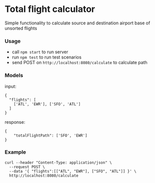 # Total flight calculator
Simple functionality to calculate source and destination airport base of unsorted flights

### Usage
- call `npm start` to run server
- run `npm test` to run test scenarios
- send POST on `http://localhost:8080/calculate` to calculate path

### Models
input:
```
{ 
  "flights": [
    ['ATL', 'EWR'], ['SFO', 'ATL']
  ]
}
```

response:
```
{
    "totalFlightPath": ['SFO', 'EWR']
}
```

### Example

```
curl --header "Content-Type: application/json" \
  --request POST \
  --data '{ "flights":[["ATL", "EWR"], ["SFO", "ATL"]] }' \
  http://localhost:8080/calculate
  
```
